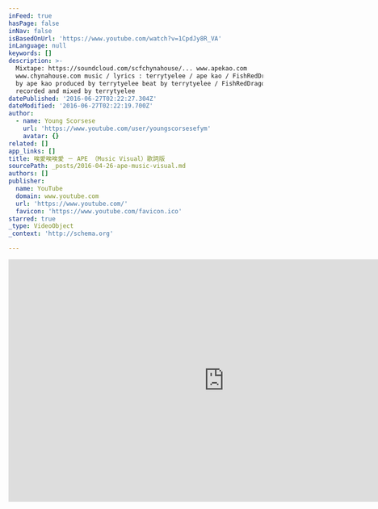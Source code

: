 ```yaml
---
inFeed: true
hasPage: false
inNav: false
isBasedOnUrl: 'https://www.youtube.com/watch?v=1CpdJy8R_VA'
inLanguage: null
keywords: []
description: >-
  Mixtape: https://soundcloud.com/scfchynahouse/... www.apekao.com
  www.chynahouse.com music / lyrics : terrytyelee / ape kao / FishRedDragon sung
  by ape kao produced by terrytyelee beat by terrytyelee / FishRedDragon
  recorded and mixed by terrytyelee
datePublished: '2016-06-27T02:22:27.304Z'
dateModified: '2016-06-27T02:22:19.700Z'
author:
  - name: Young Scorsese
    url: 'https://www.youtube.com/user/youngscorsesefym'
    avatar: {}
related: []
app_links: []
title: 唉愛唉唉愛 － APE （Music Visual）歌詞版
sourcePath: _posts/2016-04-26-ape-music-visual.md
authors: []
publisher:
  name: YouTube
  domain: www.youtube.com
  url: 'https://www.youtube.com/'
  favicon: 'https://www.youtube.com/favicon.ico'
starred: true
_type: VideoObject
_context: 'http://schema.org'

---
```

<iframe src="https://cdn.embedly.com/widgets/media.html?src=https%3A%2F%2Fwww.youtube.com%2Fembed%2F1CpdJy8R_VA%3Ffeature%3Doembed&amp;url=https%3A%2F%2Fwww.youtube.com%2Fwatch%3Fv%3D1CpdJy8R_VA&amp;image=https%3A%2F%2Fi.ytimg.com%2Fvi%2F1CpdJy8R_VA%2Fhqdefault.jpg&amp;key=b7d04c9b404c499eba89ee7072e1c4f7&amp;type=text%2Fhtml&amp;schema=youtube" width="854" height="480" scrolling="no" frameborder="0" allowfullscreen="" style=""></iframe>
